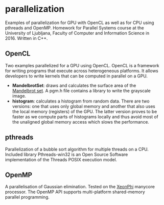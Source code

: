 # parallelization
Examples of parallelization for GPU with OpenCL as well as for CPU using pthreads and OpenMP. Homework for Parallel Systems course at the University of Ljubljana, Faculty of Computer and Information Science in 2016. Written in C++.

## OpenCL
Two examples parallelized for a GPU using OpenCL. OpenCL is a framework for writing programs that execute across heterogeneous platforms. It allows developers to write kernels that can be computed in parallel on a GPU.
* **MandelbrotSet**: draws and calculates the surface area of the [Mandelbrot set](https://en.wikipedia.org/wiki/Mandelbrot_set). A pgm.h file contains a library to write the grayscale image. 
* **histogram**: calculates a histogram from random data. There are two versions: one that uses only global memory and another that also uses the local memory (registers) of the GPU. The latter version proves to be faster as we compute parts of histograms locally and thus avoid most of the unaligned global memory access which slows the performance.

## pthreads
Parallelization of a bubble sort algorithm for multiple threads on a CPU. 
Included library Pthreads-win32 is an Open Source Software implementation of the Threads POSIX execution model.

## OpenMP
A parallelisation of Gaussian elimination. Tested on the [XeonPhi](https://en.wikipedia.org/wiki/Xeon_Phi) manycore processor.
The OpenMP API supports multi-platform shared-memory parallel programming.
